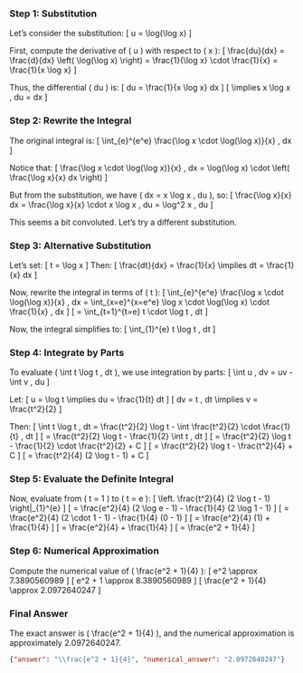 ### Step 1: Substitution
Let’s consider the substitution:
\[ u = \log(\log x) \]

First, compute the derivative of \( u \) with respect to \( x \):
\[ \frac{du}{dx} = \frac{d}{dx} \left( \log(\log x) \right) = \frac{1}{\log x} \cdot \frac{1}{x} = \frac{1}{x \log x} \]

Thus, the differential \( du \) is:
\[ du = \frac{1}{x \log x} dx \]
\[ \implies x \log x \, du = dx \]

### Step 2: Rewrite the Integral
The original integral is:
\[ \int_{e}^{e^e} \frac{\log x \cdot \log(\log x)}{x} \, dx \]

Notice that:
\[ \frac{\log x \cdot \log(\log x)}{x} \, dx = \log(\log x) \cdot \left( \frac{\log x}{x} dx \right) \]

But from the substitution, we have \( dx = x \log x \, du \), so:
\[ \frac{\log x}{x} dx = \frac{\log x}{x} \cdot x \log x \, du = \log^2 x \, du \]

This seems a bit convoluted. Let’s try a different substitution.

### Step 3: Alternative Substitution
Let’s set:
\[ t = \log x \]
Then:
\[ \frac{dt}{dx} = \frac{1}{x} \implies dt = \frac{1}{x} dx \]

Now, rewrite the integral in terms of \( t \):
\[ \int_{e}^{e^e} \frac{\log x \cdot \log(\log x)}{x} \, dx = \int_{x=e}^{x=e^e} \log x \cdot \log(\log x) \cdot \frac{1}{x} \, dx \]
\[ = \int_{t=1}^{t=e} t \cdot \log t \, dt \]

Now, the integral simplifies to:
\[ \int_{1}^{e} t \log t \, dt \]

### Step 4: Integrate by Parts
To evaluate \( \int t \log t \, dt \), we use integration by parts:
\[ \int u \, dv = uv - \int v \, du \]

Let:
\[ u = \log t \implies du = \frac{1}{t} dt \]
\[ dv = t \, dt \implies v = \frac{t^2}{2} \]

Then:
\[ \int t \log t \, dt = \frac{t^2}{2} \log t - \int \frac{t^2}{2} \cdot \frac{1}{t} \, dt \]
\[ = \frac{t^2}{2} \log t - \frac{1}{2} \int t \, dt \]
\[ = \frac{t^2}{2} \log t - \frac{1}{2} \cdot \frac{t^2}{2} + C \]
\[ = \frac{t^2}{2} \log t - \frac{t^2}{4} + C \]
\[ = \frac{t^2}{4} (2 \log t - 1) + C \]

### Step 5: Evaluate the Definite Integral
Now, evaluate from \( t = 1 \) to \( t = e \):
\[ \left. \frac{t^2}{4} (2 \log t - 1) \right|_{1}^{e} \]
\[ = \frac{e^2}{4} (2 \log e - 1) - \frac{1}{4} (2 \log 1 - 1) \]
\[ = \frac{e^2}{4} (2 \cdot 1 - 1) - \frac{1}{4} (0 - 1) \]
\[ = \frac{e^2}{4} (1) + \frac{1}{4} \]
\[ = \frac{e^2}{4} + \frac{1}{4} \]
\[ = \frac{e^2 + 1}{4} \]

### Step 6: Numerical Approximation
Compute the numerical value of \( \frac{e^2 + 1}{4} \):
\[ e^2 \approx 7.3890560989 \]
\[ e^2 + 1 \approx 8.3890560989 \]
\[ \frac{e^2 + 1}{4} \approx 2.0972640247 \]

### Final Answer
The exact answer is \( \frac{e^2 + 1}{4} \), and the numerical approximation is approximately 2.0972640247.

```json
{"answer": "\\frac{e^2 + 1}{4}", "numerical_answer": "2.0972640247"}
```